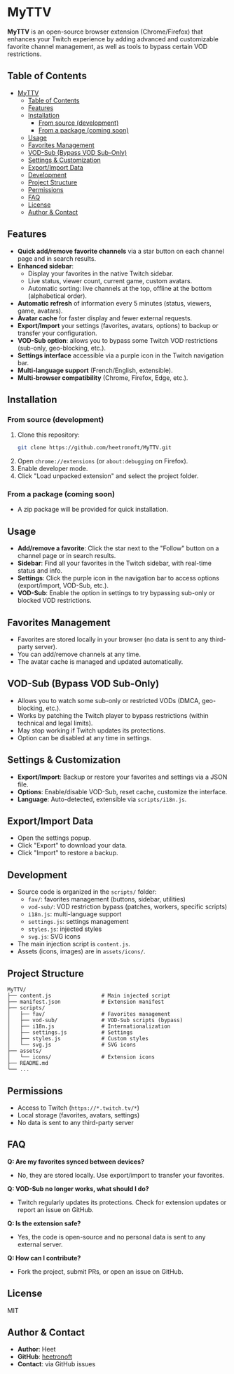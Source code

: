 # MyTTV

**MyTTV** is an open-source browser extension (Chrome/Firefox) that enhances your Twitch experience by adding advanced and customizable favorite channel management, as well as tools to bypass certain VOD restrictions.

## Table of Contents

- [MyTTV](#myttv)
  - [Table of Contents](#table-of-contents)
  - [Features](#features)
  - [Installation](#installation)
    - [From source (development)](#from-source-development)
    - [From a package (coming soon)](#from-a-package-coming-soon)
  - [Usage](#usage)
  - [Favorites Management](#favorites-management)
  - [VOD-Sub (Bypass VOD Sub-Only)](#vod-sub-bypass-vod-sub-only)
  - [Settings \& Customization](#settings--customization)
  - [Export/Import Data](#exportimport-data)
  - [Development](#development)
  - [Project Structure](#project-structure)
  - [Permissions](#permissions)
  - [FAQ](#faq)
  - [License](#license)
  - [Author \& Contact](#author--contact)

## Features

- **Quick add/remove favorite channels** via a star button on each channel page and in search results.
- **Enhanced sidebar**:
  - Display your favorites in the native Twitch sidebar.
  - Live status, viewer count, current game, custom avatars.
  - Automatic sorting: live channels at the top, offline at the bottom (alphabetical order).
- **Automatic refresh** of information every 5 minutes (status, viewers, game, avatars).
- **Avatar cache** for faster display and fewer external requests.
- **Export/Import** your settings (favorites, avatars, options) to backup or transfer your configuration.
- **VOD-Sub option**: allows you to bypass some Twitch VOD restrictions (sub-only, geo-blocking, etc.).
- **Settings interface** accessible via a purple icon in the Twitch navigation bar.
- **Multi-language support** (French/English, extensible).
- **Multi-browser compatibility** (Chrome, Firefox, Edge, etc.).

## Installation

### From source (development)

1. Clone this repository:
   ```bash
   git clone https://github.com/heetronoft/MyTTV.git
   ```
2. Open `chrome://extensions` (or `about:debugging` on Firefox).
3. Enable developer mode.
4. Click "Load unpacked extension" and select the project folder.

### From a package (coming soon)

- A zip package will be provided for quick installation.

## Usage

- **Add/remove a favorite**: Click the star next to the "Follow" button on a channel page or in search results.
- **Sidebar**: Find all your favorites in the Twitch sidebar, with real-time status and info.
- **Settings**: Click the purple icon in the navigation bar to access options (export/import, VOD-Sub, etc.).
- **VOD-Sub**: Enable the option in settings to try bypassing sub-only or blocked VOD restrictions.

## Favorites Management

- Favorites are stored locally in your browser (no data is sent to any third-party server).
- You can add/remove channels at any time.
- The avatar cache is managed and updated automatically.

## VOD-Sub (Bypass VOD Sub-Only)

- Allows you to watch some sub-only or restricted VODs (DMCA, geo-blocking, etc.).
- Works by patching the Twitch player to bypass restrictions (within technical and legal limits).
- May stop working if Twitch updates its protections.
- Option can be disabled at any time in settings.

## Settings & Customization

- **Export/Import**: Backup or restore your favorites and settings via a JSON file.
- **Options**: Enable/disable VOD-Sub, reset cache, customize the interface.
- **Language**: Auto-detected, extensible via `scripts/i18n.js`.

## Export/Import Data

- Open the settings popup.
- Click "Export" to download your data.
- Click "Import" to restore a backup.

## Development

- Source code is organized in the `scripts/` folder:
  - `fav/`: favorites management (buttons, sidebar, utilities)
  - `vod-sub/`: VOD restriction bypass (patches, workers, specific scripts)
  - `i18n.js`: multi-language support
  - `settings.js`: settings management
  - `styles.js`: injected styles
  - `svg.js`: SVG icons
- The main injection script is `content.js`.
- Assets (icons, images) are in `assets/icons/`.

## Project Structure

```
MyTTV/
├── content.js                # Main injected script
├── manifest.json             # Extension manifest
├── scripts/
│   ├── fav/                  # Favorites management
│   ├── vod-sub/              # VOD-Sub scripts (bypass)
│   ├── i18n.js               # Internationalization
│   ├── settings.js           # Settings
│   ├── styles.js             # Custom styles
│   └── svg.js                # SVG icons
├── assets/
│   └── icons/                # Extension icons
├── README.md
└── ...
```

## Permissions

- Access to Twitch (`https://*.twitch.tv/*`)
- Local storage (favorites, avatars, settings)
- No data is sent to any third-party server

## FAQ

**Q: Are my favorites synced between devices?**

- No, they are stored locally. Use export/import to transfer your favorites.

**Q: VOD-Sub no longer works, what should I do?**

- Twitch regularly updates its protections. Check for extension updates or report an issue on GitHub.

**Q: Is the extension safe?**

- Yes, the code is open-source and no personal data is sent to any external server.

**Q: How can I contribute?**

- Fork the project, submit PRs, or open an issue on GitHub.

## License

MIT

## Author & Contact

- **Author**: Heet
- **GitHub**: [heetronoft](https://github.com/heetronoft)
- **Contact**: via GitHub issues
